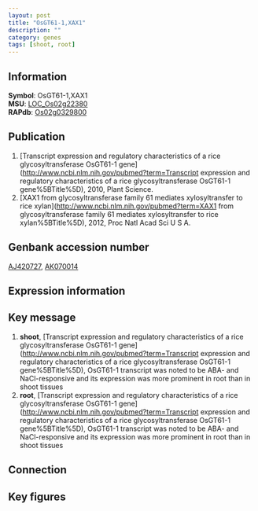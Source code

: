 ```yaml
---
layout: post
title: "OsGT61-1,XAX1"
description: ""
category: genes
tags: [shoot, root]
---
```


## Information
__Symbol__: OsGT61-1,XAX1  
__MSU__: [LOC_Os02g22380](http://rice.plantbiology.msu.edu/cgi-bin/ORF_infopage.cgi?orf=LOC_Os02g22380)  
__RAPdb__: [Os02g0329800](http://rapdb.dna.affrc.go.jp/viewer/gbrowse_details/irgsp1?name=Os02g0329800)  

## Publication
1. [Transcript expression and regulatory characteristics of a rice glycosyltransferase OsGT61-1 gene](http://www.ncbi.nlm.nih.gov/pubmed?term=Transcript expression and regulatory characteristics of a rice glycosyltransferase OsGT61-1 gene%5BTitle%5D), 2010, Plant Science.
2. [XAX1 from glycosyltransferase family 61 mediates xylosyltransfer to rice xylan](http://www.ncbi.nlm.nih.gov/pubmed?term=XAX1 from glycosyltransferase family 61 mediates xylosyltransfer to rice xylan%5BTitle%5D), 2012, Proc Natl Acad Sci U S A.

## Genbank accession number
[AJ420727](http://www.ncbi.nlm.nih.gov/nuccore/AJ420727), [AK070014](http://www.ncbi.nlm.nih.gov/nuccore/AK070014)  

## Expression information

## Key message
1. __shoot__, [Transcript expression and regulatory characteristics of a rice glycosyltransferase OsGT61-1 gene](http://www.ncbi.nlm.nih.gov/pubmed?term=Transcript expression and regulatory characteristics of a rice glycosyltransferase OsGT61-1 gene%5BTitle%5D),  OsGT61-1 transcript was noted to be ABA- and NaCl-responsive and its expression was more prominent in root than in shoot tissues
2. __root__, [Transcript expression and regulatory characteristics of a rice glycosyltransferase OsGT61-1 gene](http://www.ncbi.nlm.nih.gov/pubmed?term=Transcript expression and regulatory characteristics of a rice glycosyltransferase OsGT61-1 gene%5BTitle%5D),  OsGT61-1 transcript was noted to be ABA- and NaCl-responsive and its expression was more prominent in root than in shoot tissues

## Connection

## Key figures


